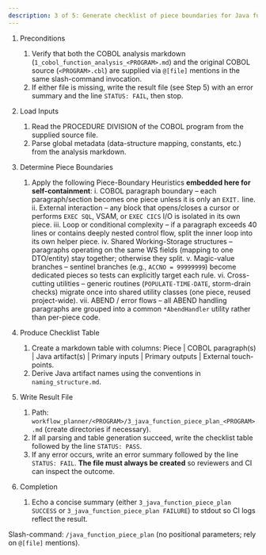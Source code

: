 ```yaml
---
description: 3 of 5: Generate checklist of piece boundaries for Java function port
---
```


1. Preconditions
   1. Verify that both the COBOL analysis markdown (`1_cobol_function_analysis_<PROGRAM>.md`) and the original COBOL source (`<PROGRAM>.cbl`) are supplied via `@[file]` mentions in the same slash-command invocation.
   2. If either file is missing, write the result file (see Step 5) with an error summary and the line `STATUS: FAIL`, then stop.

2. Load Inputs
   1. Read the PROCEDURE DIVISION of the COBOL program from the supplied source file.
   2. Parse global metadata (data-structure mapping, constants, etc.) from the analysis markdown.

3. Determine Piece Boundaries
   1. Apply the following Piece-Boundary Heuristics **embedded here for self-containment**:
      i. COBOL paragraph boundary – each paragraph/section becomes one piece unless it is only an `EXIT.` line.
      ii. External interaction – any block that opens/closes a cursor or performs `EXEC SQL`, VSAM, or `EXEC CICS` I/O is isolated in its own piece.
      iii. Loop or conditional complexity – if a paragraph exceeds 40 lines or contains deeply nested control flow, split the inner loop into its own helper piece.
      iv. Shared Working-Storage structures – paragraphs operating on the same WS fields (mapping to one DTO/entity) stay together; otherwise they split.
      v. Magic-value branches – sentinel branches (e.g., `ACCNO = 99999999`) become dedicated pieces so tests can explicitly target each rule.
      vi. Cross-cutting utilities – generic routines (`POPULATE-TIME-DATE`, storm-drain checks) migrate once into shared utility classes (one piece, reused project-wide).
      vii. ABEND / error flows – all ABEND handling paragraphs are grouped into a common `*AbendHandler` utility rather than per-piece code.

4. Produce Checklist Table
   1. Create a markdown table with columns: Piece | COBOL paragraph(s) | Java artifact(s) | Primary inputs | Primary outputs | External touch-points.
   2. Derive Java artifact names using the conventions in `naming_structure.md`.

5. Write Result File
   1. Path: `workflow_planner/<PROGRAM>/3_java_function_piece_plan_<PROGRAM>.md` (create directories if necessary).
   2. If all parsing and table generation succeed, write the checklist table followed by the line `STATUS: PASS`.
   3. If any error occurs, write an error summary followed by the line `STATUS: FAIL`. **The file must always be created** so reviewers and CI can inspect the outcome.

6. Completion
   1. Echo a concise summary (either `3_java_function_piece_plan SUCCESS` or `3_java_function_piece_plan FAILURE`) to stdout so CI logs reflect the result.

Slash-command: `/java_function_piece_plan` (no positional parameters; rely on `@[file]` mentions).